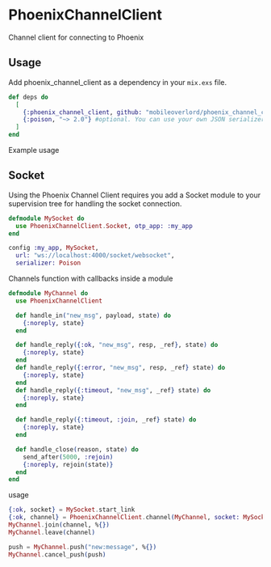 # PhoenixChannelClient

Channel client for connecting to Phoenix

## Usage

Add phoenix_channel_client as a dependency in your `mix.exs` file.

```elixir
def deps do
  [
    {:phoenix_channel_client, github: "mobileoverlord/phoenix_channel_client"},
    {:poison, "~> 2.0"} #optional. You can use your own JSON serializer
  ]
end
```

Example usage
## Socket
Using the Phoenix Channel Client requires you add a Socket module to your supervision tree for handling the socket connection.
```elixir
defmodule MySocket do
  use PhoenixChannelClient.Socket, otp_app: :my_app
end
```

```elixir
config :my_app, MySocket,
  url: "ws://localhost:4000/socket/websocket",
  serializer: Poison  
```

Channels function with callbacks inside a module
```elixir
defmodule MyChannel do
  use PhoenixChannelClient

  def handle_in("new_msg", payload, state) do
    {:noreply, state}
  end  

  def handle_reply({:ok, "new_msg", resp, _ref}, state) do
    {:noreply, state}
  end
  def handle_reply({:error, "new_msg", resp, _ref} state) do
    {:noreply, state}
  end
  def handle_reply({:timeout, "new_msg", _ref} state) do
    {:noreply, state}
  end

  def handle_reply({:timeout, :join, _ref} state) do
    {:noreply, state}
  end

  def handle_close(reason, state) do
    send_after(5000, :rejoin)
    {:noreply, rejoin(state)}
  end
end
```

usage
```elixir
{:ok, socket} = MySocket.start_link
{:ok, channel} = PhoenixChannelClient.channel(MyChannel, socket: MySocket, topic: "rooms:lobby")
MyChannel.join(channel, %{})
MyChannel.leave(channel)

push = MyChannel.push("new:message", %{})
MyChannel.cancel_push(push)
```
